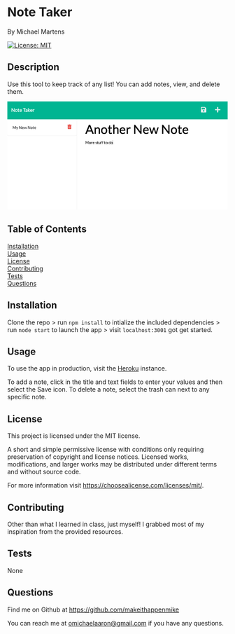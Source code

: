 # Note Taker
<p />By Michael Martens

[![License: MIT](https://img.shields.io/badge/License-MIT-yellow.svg)](https://opensource.org/licenses/MIT)

## Description
Use this tool to keep track of any list! You can add notes, view, and delete them.

<img src="./assets/img/notetaker.png" />
<br>

## Table of Contents
[Installation](#installation)<br />[Usage](#usage)<br />[License](#license)<br />[Contributing](#contributing)<br />[Tests](#tests)<br />[Questions](#questions)

## Installation
Clone the repo > run ```npm install``` to intialize the included dependencies > run ```node start``` to launch the app > visit ```localhost:3001``` got get started.

## Usage
To use the app in production, visit the [Heroku](https://stark-beyond-57443.herokuapp.com) instance.

To add a note, click in the title and text fields to enter your values and then select the Save icon. To delete a note, select the trash can next to any specific note.

## License
This project is licensed under the MIT license.

A short and simple permissive license with conditions only requiring preservation of copyright and license notices. Licensed works, modifications, and larger works may be distributed under different terms and without source code.<p />For more information visit https://choosealicense.com/licenses/mit/.

## Contributing
Other than what I learned in class, just myself! I grabbed most of my inspiration from the provided resources.

## Tests
None

## Questions
Find me on Github at https://github.com/makeithappenmike<p/>You can reach me at omichaelaaron@gmail.com if you have any questions.